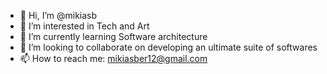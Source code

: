 - 👋 Hi, I’m @mikiasb
- 👀 I’m interested in Tech and Art
- 🌱 I’m currently learning Software architecture 
- 💞️ I’m looking to collaborate on developing an ultimate suite of softwares
- 📫 How to reach me: mikiasber12@gmail.com

<!---
mikiasb/mikiasb is a ✨ special ✨ repository because its `README.md` (this file) appears on your GitHub profile.
You can click the Preview link to take a look at your changes.
--->
